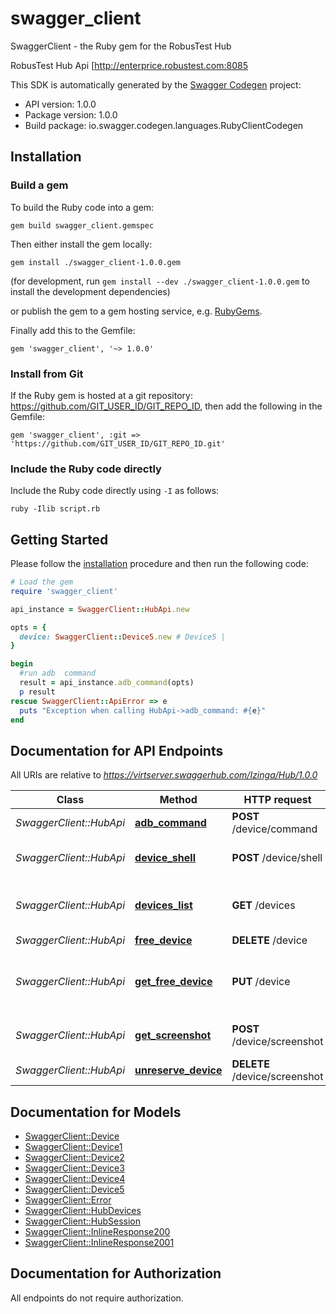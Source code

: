 # swagger_client

SwaggerClient - the Ruby gem for the RobusTest Hub

RobusTest Hub Api [http://enterprice.robustest.com:8085 

This SDK is automatically generated by the [Swagger Codegen](https://github.com/swagger-api/swagger-codegen) project:

- API version: 1.0.0
- Package version: 1.0.0
- Build package: io.swagger.codegen.languages.RubyClientCodegen

## Installation

### Build a gem

To build the Ruby code into a gem:

```shell
gem build swagger_client.gemspec
```

Then either install the gem locally:

```shell
gem install ./swagger_client-1.0.0.gem
```
(for development, run `gem install --dev ./swagger_client-1.0.0.gem` to install the development dependencies)

or publish the gem to a gem hosting service, e.g. [RubyGems](https://rubygems.org/).

Finally add this to the Gemfile:

    gem 'swagger_client', '~> 1.0.0'

### Install from Git

If the Ruby gem is hosted at a git repository: https://github.com/GIT_USER_ID/GIT_REPO_ID, then add the following in the Gemfile:

    gem 'swagger_client', :git => 'https://github.com/GIT_USER_ID/GIT_REPO_ID.git'

### Include the Ruby code directly

Include the Ruby code directly using `-I` as follows:

```shell
ruby -Ilib script.rb
```

## Getting Started

Please follow the [installation](#installation) procedure and then run the following code:
```ruby
# Load the gem
require 'swagger_client'

api_instance = SwaggerClient::HubApi.new

opts = { 
  device: SwaggerClient::Device5.new # Device5 | 
}

begin
  #run adb  command
  result = api_instance.adb_command(opts)
  p result
rescue SwaggerClient::ApiError => e
  puts "Exception when calling HubApi->adb_command: #{e}"
end

```

## Documentation for API Endpoints

All URIs are relative to *https://virtserver.swaggerhub.com/Izinga/Hub/1.0.0*

Class | Method | HTTP request | Description
------------ | ------------- | ------------- | -------------
*SwaggerClient::HubApi* | [**adb_command**](docs/HubApi.md#adb_command) | **POST** /device/command | run adb  command
*SwaggerClient::HubApi* | [**device_shell**](docs/HubApi.md#device_shell) | **POST** /device/shell | run adb shell command
*SwaggerClient::HubApi* | [**devices_list**](docs/HubApi.md#devices_list) | **GET** /devices | list all attached devices to RobusTest
*SwaggerClient::HubApi* | [**free_device**](docs/HubApi.md#free_device) | **DELETE** /device | free device
*SwaggerClient::HubApi* | [**get_free_device**](docs/HubApi.md#get_free_device) | **PUT** /device | get free device based on given parameters
*SwaggerClient::HubApi* | [**get_screenshot**](docs/HubApi.md#get_screenshot) | **POST** /device/screenshot | get screenshot from device
*SwaggerClient::HubApi* | [**unreserve_device**](docs/HubApi.md#unreserve_device) | **DELETE** /device/screenshot | unrevrse the device


## Documentation for Models

 - [SwaggerClient::Device](docs/Device.md)
 - [SwaggerClient::Device1](docs/Device1.md)
 - [SwaggerClient::Device2](docs/Device2.md)
 - [SwaggerClient::Device3](docs/Device3.md)
 - [SwaggerClient::Device4](docs/Device4.md)
 - [SwaggerClient::Device5](docs/Device5.md)
 - [SwaggerClient::Error](docs/Error.md)
 - [SwaggerClient::HubDevices](docs/HubDevices.md)
 - [SwaggerClient::HubSession](docs/HubSession.md)
 - [SwaggerClient::InlineResponse200](docs/InlineResponse200.md)
 - [SwaggerClient::InlineResponse2001](docs/InlineResponse2001.md)


## Documentation for Authorization

 All endpoints do not require authorization.

